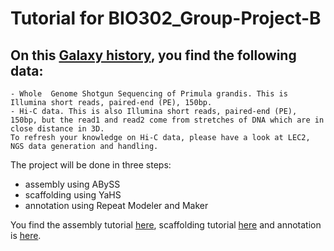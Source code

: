 # Tutorial for BIO302_Group-Project-B

## On this [Galaxy history](), you find the following data:
```
- Whole  Genome Shotgun Sequencing of Primula grandis. This is Illumina short reads, paired-end (PE), 150bp.
- Hi-C data. This is also Illumina short reads, paired-end (PE), 150bp, but the read1 and read2 come from stretches of DNA which are in close distance in 3D. 
To refresh your knowledge on Hi-C data, please have a look at LEC2, NGS data generation and handling.
```


The project will be done in three steps:
- assembly using ABySS
- scaffolding using YaHS
- annotation using Repeat Modeler and Maker

You find the assembly tutorial [here](), scaffolding tutorial [here]() and annotation is [here]().

